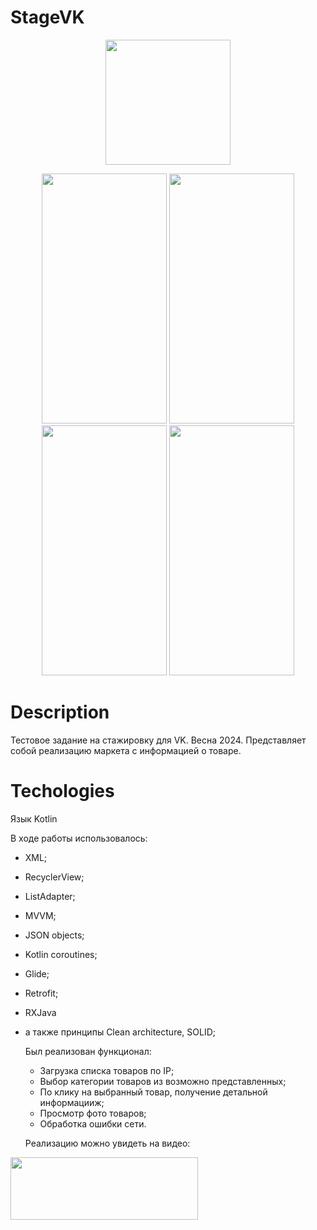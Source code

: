 # StageVK

<p align="center">
  <img src="https://i.imgur.com/BVWlq4D.png" width="200" height ="200">
</p>

<p align="center">
   <img src="https://i.imgur.com/WsbWF64.jpg" width="200" height ="400">
   <img src="https://i.imgur.com/4NCvO9C.jpg" width="200" height ="400">
   <img src="https://i.imgur.com/K5KODPr.jpg" width="200" height ="400">
   <img src="https://i.imgur.com/sxuRmLf.jpg" width="200" height ="400">
</p>

# Description

Тестовое задание  на стажировку для VK. Весна 2024.
Представляет собой реализацию маркета с информацией о товаре.

# Techologies

Язык Kotlin

В ходе работы использовалось:
- XML;
- RecyclerView;
- ListAdapter;
- MVVM;
- JSON objects;
- Kotlin coroutines;
- Glide;
- Retrofit;
- RXJava
- а также принципы Clean architecture, SOLID;

  Был реализован функционал:
  - Загрузка списка товаров по IP;
  - Выбор категории товаров из возможно представленных;
  - По клику на выбранный товар, получение детальной информацииж;
  - Просмотр фото товаров;
  - Обработка ошибки сети.

  Реализацию можно увидеть на видео:

[<img src="https://i.imgur.com/XVSCF5a.jpg" width="300" height ="100" >](https://youtube.com/shorts/w0zYpIYyJf4?feature=share)
